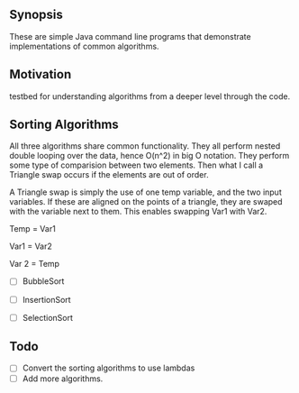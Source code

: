 ## Synopsis

These are simple Java command line programs that demonstrate implementations of common algorithms.

## Motivation

testbed for understanding algorithms from a deeper level through the code.

## Sorting Algorithms

All three algorithms share common functionality. They all perform nested double looping over the data, hence O(n^2) in big O notation. They perform some type of comparision between two elements. Then what I call a Triangle swap occurs if the elements are out of order.

A Triangle swap is simply the use of one temp variable, and the two input variables. If these are aligned on the points of a triangle, they are swaped with the variable next to them. This enables swapping Var1 with Var2.

Temp = Var1

Var1 = Var2

Var 2 = Temp

- [ ] BubbleSort
- [ ] InsertionSort
- [ ] SelectionSort


## Todo

- [ ] Convert the sorting algorithms to use lambdas
- [ ] Add more algorithms.
